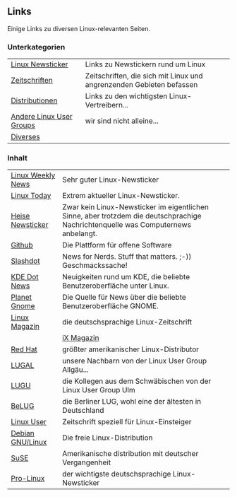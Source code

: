 ## Links
Einige Links zu diversen Linux-relevanten Seiten.

### Unterkategorien
|||
|-|-|
|[Linux Newsticker](/Links/LinuxNewsticker) | Links zu Newstickern rund um Linux |
|[Zeitschriften](/Links/Zeitschriften)|Zeitschriften, die sich mit Linux und angrenzenden Gebieten befassen |
|[Distributionen](/Links/Distributionen) | Links zu den wichtigsten Linux-Vertreibern... |
|[Andere Linux User Groups](/Links/LUGs) |	wir sind nicht alleine... |
|[Diverses](/Links/Diverses) |

### Inhalt
|||
|-|-|
|[Linux Weekly News](http://lwn.net/) |	Sehr guter Linux-Newsticker |
|[Linux Today](http://linuxtoday.com/) | Extrem aktueller Linux-Newsticker. |
|[Heise Newsticker](http://www.heise.de/newsticker/) |	Zwar kein Linux-Newsticker im eigentlichen Sinne, aber trotzdem die deutschprachige Nachrichtenquelle was Computernews anbelangt. |
|[Github](https://github.com/) | Die Plattform für offene Software |
|[Slashdot](https://slashdot.org/) | News for Nerds. Stuff that matters. ;-)) Geschmackssache! |
|[KDE Dot News](https://dot.kde.org/) |	Neuigkeiten rund um KDE, die beliebte Benutzeroberfläche unter Linux. |
|[Planet Gnome](http://news.gnome.org/) | Die Quelle für News über die beliebte Benutzeroberfläche GNOME. |
|[Linux Magazin](http://www.linux-magazin.de/) | die deutschsprachige Linux-Zeitschrift |
||[iX Magazin](http://www.heise.de/ix/)|Magazin für professionelle Informationstechnik. Viele Artikel über Unix, oftmals unter spezieller Berücksichtigung von Linux|
|[Red Hat](http://www.redhat.de/)| größter amerikanischer Linux-Distributor|
|[LUGAL](http://www.lugal.org/)|unsere Nachbarn von der Linux User Group Allgäu...|
|[LUGU](http://www.lugulm.de/dokuwiki/doku.php)|die Kollegen aus dem Schwäbischen von der Linux User Group Ulm|
|[BeLUG](http://www.belug.org/)|die Berliner LUG, wohl eine der ältesten in Deutschland|
|[Linux User](http://www.linux-user.de/)|Zeitschrift speziell für Linux-Einsteiger|
|[Debian GNU/Linux](https://www.debian.org/)|Die freie Linux-Distribution|
|[SuSE](https://www.suse.com/de-de/)|Amerikanische distribution mit deutscher Vergangenheit|
|[Pro-Linux](http://www.pro-linux.de/)|	der wichtigste deutschsprachige Linux-Newsticker|

